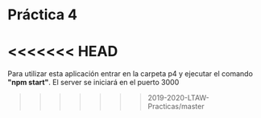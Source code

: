 # Práctica 4
<<<<<<< HEAD
=======

Para utilizar esta aplicación entrar en la carpeta p4 y ejecutar el comando **"npm start"**. El server se iniciará en el puerto 3000
>>>>>>> 2019-2020-LTAW-Practicas/master

